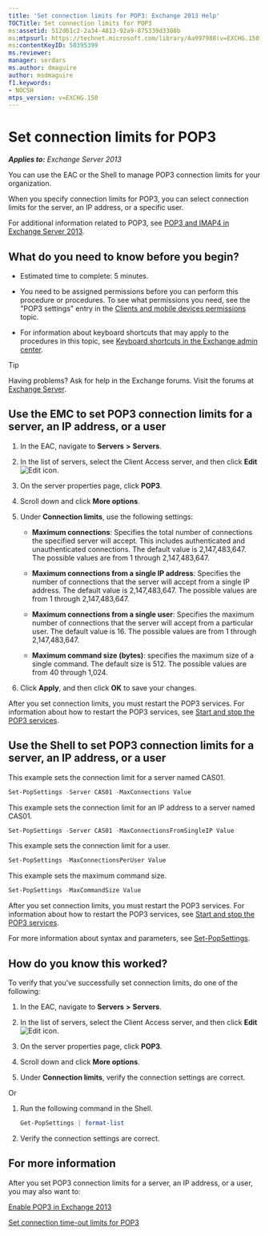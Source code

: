 ```yaml
---
title: 'Set connection limits for POP3: Exchange 2013 Help'
TOCTitle: Set connection limits for POP3
ms:assetid: 512d61c2-2a34-4813-92a9-875339d3388b
ms:mtpsurl: https://technet.microsoft.com/library/Aa997988(v=EXCHG.150)
ms:contentKeyID: 50395399
ms.reviewer: 
manager: serdars
ms.author: dmaguire
author: msdmaguire
f1.keywords:
- NOCSH
mtps_version: v=EXCHG.150
---
```


# Set connection limits for POP3

_**Applies to:** Exchange Server 2013_

You can use the EAC or the Shell to manage POP3 connection limits for your organization.

When you specify connection limits for POP3, you can select connection limits for the server, an IP address, or a specific user.

For additional information related to POP3, see [POP3 and IMAP4 in Exchange Server 2013](pop3-and-imap4-in-exchange-server-2013-exchange-2013-help.md).

## What do you need to know before you begin?

- Estimated time to complete: 5 minutes.

- You need to be assigned permissions before you can perform this procedure or procedures. To see what permissions you need, see the "POP3 settings" entry in the [Clients and mobile devices permissions](clients-and-mobile-devices-permissions-exchange-2013-help.md) topic.

- For information about keyboard shortcuts that may apply to the procedures in this topic, see [Keyboard shortcuts in the Exchange admin center](keyboard-shortcuts-in-the-exchange-admin-center-2013-help.md).

> [!TIP]
> Having problems? Ask for help in the Exchange forums. Visit the forums at [Exchange Server](https://social.technet.microsoft.com/forums/office/home?category=exchangeserver).

## Use the EMC to set POP3 connection limits for a server, an IP address, or a user

1. In the EAC, navigate to **Servers** **\>** **Servers**.

2. In the list of servers, select the Client Access server, and then click **Edit** ![Edit icon](images/JJ218640.6f53ccb2-1f13-4c02-bea0-30690e6ea71d(EXCHG.150).gif "Edit icon").

3. On the server properties page, click **POP3**.

4. Scroll down and click **More options**.

5. Under **Connection limits**, use the following settings:

   - **Maximum connections**: Specifies the total number of connections the specified server will accept. This includes authenticated and unauthenticated connections. The default value is 2,147,483,647. The possible values are from 1 through 2,147,483,647.

   - **Maximum connections from a single IP address**: Specifies the number of connections that the server will accept from a single IP address. The default value is 2,147,483,647. The possible values are from 1 through 2,147,483,647.

   - **Maximum connections from a single user**: Specifies the maximum number of connections that the server will accept from a particular user. The default value is 16. The possible values are from 1 through 2,147,483,647.

   - **Maximum command size (bytes)**: specifies the maximum size of a single command. The default size is 512. The possible values are from 40 through 1,024.

6. Click **Apply**, and then click **OK** to save your changes.

After you set connection limits, you must restart the POP3 services. For information about how to restart the POP3 services, see [Start and stop the POP3 services](start-and-stop-the-pop3-services-exchange-2013-help.md).

## Use the Shell to set POP3 connection limits for a server, an IP address, or a user

This example sets the connection limit for a server named CAS01.

```powershell
Set-PopSettings -Server CAS01 -MaxConnections Value
```

This example sets the connection limit for an IP address to a server named CAS01.

```powershell
Set-PopSettings -Server CAS01 -MaxConnectionsFromSingleIP Value
```

This example sets the connection limit for a user.

```powershell
Set-PopSettings -MaxConnectionsPerUser Value
```

This example sets the maximum command size.

```powershell
Set-PopSettings -MaxCommandSize Value
```

After you set connection limits, you must restart the POP3 services. For information about how to restart the POP3 services, see [Start and stop the POP3 services](start-and-stop-the-pop3-services-exchange-2013-help.md).

For more information about syntax and parameters, see [Set-PopSettings](/powershell/module/exchange/Set-PopSettings).

## How do you know this worked?

To verify that you've successfully set connection limits, do one of the following:

1. In the EAC, navigate to **Servers** **\>** **Servers**.

2. In the list of servers, select the Client Access server, and then click **Edit** ![Edit icon](images/JJ218640.6f53ccb2-1f13-4c02-bea0-30690e6ea71d(EXCHG.150).gif "Edit icon").

3. On the server properties page, click **POP3**.

4. Scroll down and click **More options**.

5. Under **Connection limits**, verify the connection settings are correct.

Or

1. Run the following command in the Shell.

    ```powershell
    Get-PopSettings | format-list
    ```

2. Verify the connection settings are correct.

## For more information

After you set POP3 connection limits for a server, an IP address, or a user, you may also want to:

[Enable POP3 in Exchange 2013](enable-pop3-in-exchange-2013-exchange-2013-help.md)

[Set connection time-out limits for POP3](set-connection-time-out-limits-for-pop3-exchange-2013-help.md)